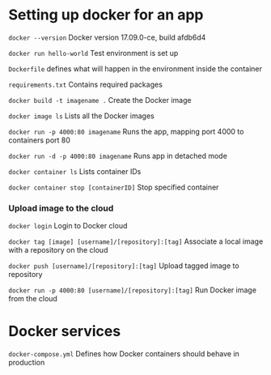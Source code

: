# Setting up docker for an app

`docker --version` Docker version 17.09.0-ce, build afdb6d4

`docker run hello-world` Test environment is set up

`Dockerfile` defines what will happen in the environment inside the container

`requirements.txt` Contains required packages

`docker build -t imagename .` Create the Docker image

`docker image ls` Lists all the Docker images

`docker run -p 4000:80 imagename` Runs the app, mapping port 4000 to containers port 80

`docker run -d -p 4000:80 imagename` Runs app in detached mode

`docker container ls` Lists container IDs

`docker container stop [containerID]` Stop specified container

### Upload image to the cloud

`docker login` Login to Docker cloud

`docker tag [image] [username]/[repository]:[tag]` Associate a local image with a repository on the cloud

`docker push [username]/[repository]:[tag]` Upload tagged image to repository

`docker run -p 4000:80 [username]/[repository]:[tag]` Run Docker image from the cloud

# Docker services

`docker-compose.yml` Defines how Docker containers should behave in production
